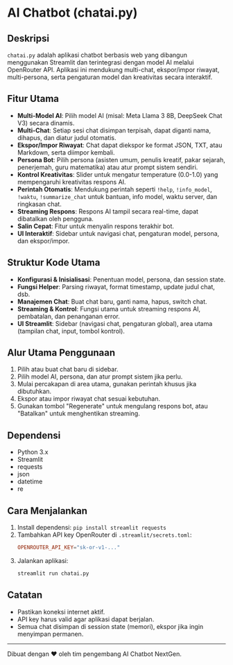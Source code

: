 # AI Chatbot (chatai.py)

## Deskripsi
`chatai.py` adalah aplikasi chatbot berbasis web yang dibangun menggunakan Streamlit dan terintegrasi dengan model AI melalui OpenRouter API. Aplikasi ini mendukung multi-chat, ekspor/impor riwayat, multi-persona, serta pengaturan model dan kreativitas secara interaktif.

## Fitur Utama
- **Multi-Model AI**: Pilih model AI (misal: Meta Llama 3 8B, DeepSeek Chat V3) secara dinamis.
- **Multi-Chat**: Setiap sesi chat disimpan terpisah, dapat diganti nama, dihapus, dan diatur judul otomatis.
- **Ekspor/Impor Riwayat**: Chat dapat diekspor ke format JSON, TXT, atau Markdown, serta diimpor kembali.
- **Persona Bot**: Pilih persona (asisten umum, penulis kreatif, pakar sejarah, penerjemah, guru matematika) atau atur prompt sistem sendiri.
- **Kontrol Kreativitas**: Slider untuk mengatur temperature (0.0-1.0) yang mempengaruhi kreativitas respons AI.
- **Perintah Otomatis**: Mendukung perintah seperti `!help`, `!info_model`, `!waktu`, `!summarize_chat` untuk bantuan, info model, waktu server, dan ringkasan chat.
- **Streaming Respons**: Respons AI tampil secara real-time, dapat dibatalkan oleh pengguna.
- **Salin Cepat**: Fitur untuk menyalin respons terakhir bot.
- **UI Interaktif**: Sidebar untuk navigasi chat, pengaturan model, persona, dan ekspor/impor.

## Struktur Kode Utama
- **Konfigurasi & Inisialisasi**: Penentuan model, persona, dan session state.
- **Fungsi Helper**: Parsing riwayat, format timestamp, update judul chat, dsb.
- **Manajemen Chat**: Buat chat baru, ganti nama, hapus, switch chat.
- **Streaming & Kontrol**: Fungsi utama untuk streaming respons AI, pembatalan, dan penanganan error.
- **UI Streamlit**: Sidebar (navigasi chat, pengaturan global), area utama (tampilan chat, input, tombol kontrol).

## Alur Utama Penggunaan
1. Pilih atau buat chat baru di sidebar.
2. Pilih model AI, persona, dan atur prompt sistem jika perlu.
3. Mulai percakapan di area utama, gunakan perintah khusus jika dibutuhkan.
4. Ekspor atau impor riwayat chat sesuai kebutuhan.
5. Gunakan tombol "Regenerate" untuk mengulang respons bot, atau "Batalkan" untuk menghentikan streaming.

## Dependensi
- Python 3.x
- Streamlit
- requests
- json
- datetime
- re

## Cara Menjalankan
1. Install dependensi: `pip install streamlit requests`
2. Tambahkan API key OpenRouter di `.streamlit/secrets.toml`:
   ```toml
   OPENROUTER_API_KEY="sk-or-v1-..."
   ```
3. Jalankan aplikasi:
   ```bash
   streamlit run chatai.py
   ```

## Catatan
- Pastikan koneksi internet aktif.
- API key harus valid agar aplikasi dapat berjalan.
- Semua chat disimpan di session state (memori), ekspor jika ingin menyimpan permanen.

---
Dibuat dengan ❤️ oleh tim pengembang AI Chatbot NextGen.
